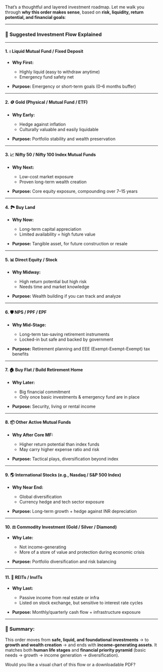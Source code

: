 That’s a thoughtful and layered investment roadmap. Let me walk you through **why this order makes sense**, based on **risk, liquidity, return potential, and financial goals**:

---

### 🧭 **Suggested Investment Flow Explained**

---

#### 1. 💧 **Liquid Mutual Fund / Fixed Deposit**

* **Why First:**

  * Highly liquid (easy to withdraw anytime)
  * Emergency fund safety net
* **Purpose:** Emergency or short-term goals (0–6 months buffer)

---

#### 2. 🪙 **Gold (Physical / Mutual Fund / ETF)**

* **Why Early:**

  * Hedge against inflation
  * Culturally valuable and easily liquidable
* **Purpose:** Portfolio stability and wealth preservation

---

#### 3. 📈 **Nifty 50 / Nifty 100 Index Mutual Funds**

* **Why Next:**

  * Low-cost market exposure
  * Proven long-term wealth creation
* **Purpose:** Core equity exposure, compounding over 7–15 years

---

#### 4. 🏞️ **Buy Land**

* **Why Now:**

  * Long-term capital appreciation
  * Limited availability = high future value
* **Purpose:** Tangible asset, for future construction or resale

---

#### 5. 📊 **Direct Equity / Stock**

* **Why Midway:**

  * High return potential but high risk
  * Needs time and market knowledge
* **Purpose:** Wealth building if you can track and analyze

---

#### 6. 🛡️ **NPS / PPF / EPF**

* **Why Mid-Stage:**

  * Long-term tax-saving retirement instruments
  * Locked-in but safe and backed by government
* **Purpose:** Retirement planning and EEE (Exempt-Exempt-Exempt) tax benefits

---

#### 7. 🏠 **Buy Flat / Build Retirement Home**

* **Why Later:**

  * Big financial commitment
  * Only once basic investments & emergency fund are in place
* **Purpose:** Security, living or rental income

---

#### 8. 📦 **Other Active Mutual Funds**

* **Why After Core MF:**

  * Higher return potential than index funds
  * May carry higher expense ratio and risk
* **Purpose:** Tactical plays, diversification beyond index

---

#### 9. 🌎 **International Stocks (e.g., Nasdaq / S\&P 500 Index)**

* **Why Near End:**

  * Global diversification
  * Currency hedge and tech sector exposure
* **Purpose:** Long-term growth + hedge against INR depreciation

---

#### 10. ⚖️ **Commodity Investment (Gold / Silver / Diamond)**

* **Why Late:**

  * Not income-generating
  * More of a store of value and protection during economic crisis
* **Purpose:** Portfolio diversification and risk balancing

---

#### 11. 🏢 **REITs / InvITs**

* **Why Last:**

  * Passive income from real estate or infra
  * Listed on stock exchange, but sensitive to interest rate cycles
* **Purpose:** Monthly/quarterly cash flow + infrastructure exposure

---

### 🧠 Summary:

This order moves from **safe, liquid, and foundational investments** → to **growth and wealth creation** → and ends with **income-generating assets**. It matches both **human life stages** and **financial priority pyramid** (basic needs → growth → income generation → diversification).

Would you like a visual chart of this flow or a downloadable PDF?
